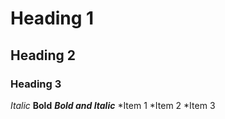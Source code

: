 # Heading 1 
## Heading 2
### Heading 3
*Italic*
**Bold**
***Bold and Italic***
*Item 1
*Item 2
*Item 3
<br></br>
